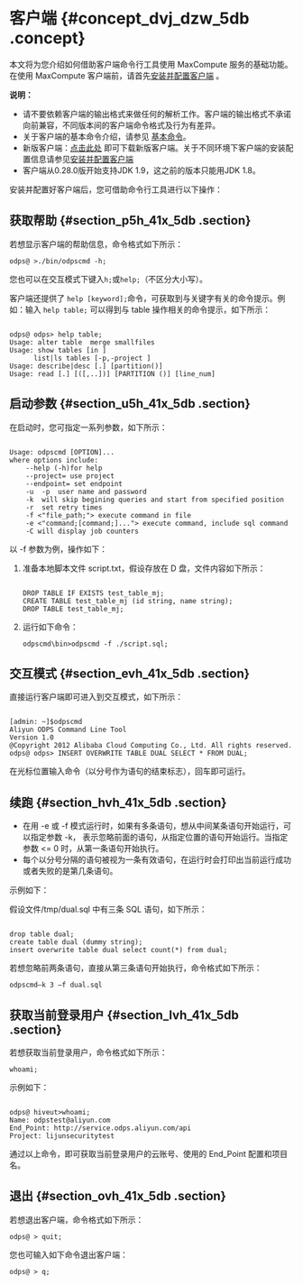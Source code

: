 # 客户端 {#concept_dvj_dzw_5db .concept}

本文将为您介绍如何借助客户端命令行工具使用 MaxCompute 服务的基础功能。在使用 MaxCompute 客户端前，请首先[安装并配置客户端](../../../../intl.zh-CN/准备工作/安装并配置客户端.md) 。

**说明：** 

-   请不要依赖客户端的输出格式来做任何的解析工作。客户端的输出格式不承诺向前兼容，不同版本间的客户端命令格式及行为有差异。
-   关于客户端的基本命令介绍，请参见 [基本命令](../../../../intl.zh-CN/用户指南/常用命令/常用命令概述.md)。
-   新版客户端：[点击此处](http://repo.aliyun.com/download/odpscmd/latest/odpscmd_public.zip) 即可下载新版客户端。关于不同环境下客户端的安装配置信息请参见[安装并配置客户端](../../../../intl.zh-CN/准备工作/安装并配置客户端.md#)
-   客户端从0.28.0版开始支持JDK 1.9，这之前的版本只能用JDK 1.8。

安装并配置好客户端后，您可借助命令行工具进行以下操作：

## 获取帮助 {#section_p5h_41x_5db .section}

若想显示客户端的帮助信息，命令格式如下所示：

```
odps@ >./bin/odpscmd -h;
```

您也可以在交互模式下键入`h;`或`help;`（不区分大小写）。

客户端还提供了 `help [keyword];`命令，可获取到与关键字有关的命令提示。例如：输入 `help table;` 可以得到与 table 操作相关的命令提示，如下所示：

```

odps@ odps> help table;
Usage: alter table  merge smallfiles
Usage: show tables [in ]
      list|ls tables [-p,-project ]
Usage: describe|desc [.] [partition()]
Usage: read [.] [([,..])] [PARTITION ()] [line_num]
```

## 启动参数 {#section_u5h_41x_5db .section}

在启动时，您可指定一系列参数，如下所示：

```

Usage: odpscmd [OPTION]...
where options include:
    --help (-h)for help
    --project= use project
    --endpoint= set endpoint
    -u  -p  user name and password
    -k  will skip begining queries and start from specified position
    -r  set retry times
    -f <"file_path;"> execute command in file
    -e <"command;[command;]..."> execute command, include sql command
    -C will display job counters
```

以 -f 参数为例，操作如下：

1.  准备本地脚本文件 script.txt，假设存放在 D 盘，文件内容如下所示：

    ```
    
    DROP TABLE IF EXISTS test_table_mj;
    CREATE TABLE test_table_mj (id string, name string);
    DROP TABLE test_table_mj;
    ```

2.  运行如下命令：

    ```
    odpscmd\bin>odpscmd -f ./script.sql;
    ```


## 交互模式 {#section_evh_41x_5db .section}

直接运行客户端即可进入到交互模式，如下所示：

```

[admin: ~]$odpscmd
Aliyun ODPS Command Line Tool
Version 1.0
@Copyright 2012 Alibaba Cloud Computing Co., Ltd. All rights reserved.
odps@ odps> INSERT OVERWRITE TABLE DUAL SELECT * FROM DUAL;
```

在光标位置输入命令（以分号作为语句的结束标志），回车即可运行。

## 续跑 {#section_hvh_41x_5db .section}

-   在用 -e 或 -f 模式运行时，如果有多条语句，想从中间某条语句开始运行，可以指定参数 -k， 表示忽略前面的语句，从指定位置的语句开始运行。当指定参数 <= 0 时，从第一条语句开始执行。
-   每个以分号分隔的语句被视为一条有效语句，在运行时会打印出当前运行成功或者失败的是第几条语句。

示例如下：

假设文件/tmp/dual.sql 中有三条 SQL 语句，如下所示：

```

drop table dual;
create table dual (dummy string);
insert overwrite table dual select count(*) from dual;
```

若想忽略前两条语句，直接从第三条语句开始执行，命令格式如下所示：

```
odpscmd–k 3 –f dual.sql
```

## 获取当前登录用户 {#section_lvh_41x_5db .section}

若想获取当前登录用户，命令格式如下所示：

```
whoami;
```

示例如下：

```

odps@ hiveut>whoami;
Name: odpstest@aliyun.com
End_Point: http://service.odps.aliyun.com/api
Project: lijunsecuritytest
```

通过以上命令，即可获取当前登录用户的云账号、使用的 End\_Point 配置和项目名。

## 退出 {#section_ovh_41x_5db .section}

若想退出客户端，命令格式如下所示：

```
odps@ > quit;
```

您也可输入如下命令退出客户端：

```
odps@ > q;
```

